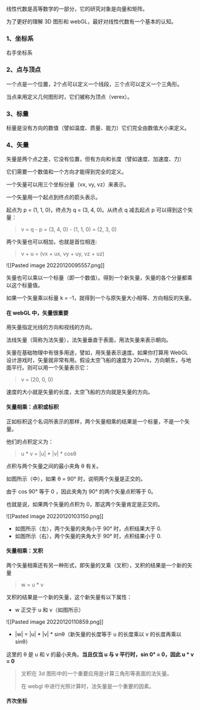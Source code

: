 线性代数是高等数学的一部分，它的研究对象是向量和矩阵。

为了更好的理解 3D 图形和 webGL，最好对线性代数有一个基本的认知。

### 1、坐标系

右手坐标系

### 2、点与顶点

一个点是一个位置，2个点可以定义一个线段，三个点可以定义一个三角形。

当点来用定义几何图形时，它们被称为顶点（verex）。

### 3、标量

标量是没有方向的数值（譬如温度、质量、能力）它们完全由数值大小来定义。

### 4、矢量

矢量是两个点之差，它没有位置，但有方向和长度（譬如速度、加速度、力）

它们需要一个数值和一个方向才能得到完全的定义。

一个矢量可以用三个坐标分量（vx, vy, vz）来表示。

一个矢量用一个起点到终点的箭头表示。

起点为 p = (1, 1, 0)，终点为 q = (3, 4, 0)。从终点 q 减去起点 p 可以得到这个矢量：
> v = q - p = (3, 4, 0) - (1, 1, 0) = (2, 3, 0)

两个矢量也可以相加，也就是首位相连:
> v + u = (vx + ux, vy + uy, vz + uz)


![[Pasted image 20220120095557.png]]

矢量也可以乘以一个标量（即一个数值）。得到一个新矢量，矢量的各个分量都乘以这个标量值。

如果一个矢量乘以标量 k = -1，就得到一个与原矢量大小相等、方向相反的矢量。

#### 在 webGL 中，矢量很重要

用矢量指定光线的方向和视线的方向。

法线矢量（简称为法矢量），法矢量垂直于表面，用法矢量来表示朝向。

矢量在基础物理中有很多用途，譬如，用矢量表示速度。如果你打算用 WebGL 设计游戏时，矢量就非常有用。假设太空飞船的速度为 20m/s，方向朝东，与地面平行。则可以用一个矢量表示它： 

> v = (20, 0, 0)

速度的大小就是矢量的长度，太空飞船的方向就是矢量的方向。

#### 矢量相乘：点积或标积

正如标积这个名词所表示的那样，两个矢量相乘的结果是一个标量，不是一个矢量。

他们的点积定义为：

> u * v = |u| * |v| * cosθ

点积与两个矢量之间的最小夹角 θ 有关。

如图所示（中），如果 θ = 90° 时，说明两个矢量是正交的。

由于 cos 90° 等于 0 ，因此夹角为 90° 的两个矢量点积等于 0。

也就是说，如果两个矢量的点积为 0，那这两个矢量肯定是正交的。

![[Pasted image 20220120103150.png]]

- 如图所示（左），两个矢量的夹角小于 90° 时，点积结果大于 0.
- 如图所示（右），两个矢量的夹角大于 90° 时，点积结果小于 0.

#### 矢量相乘：叉积

两个矢量相乘还有另一种形式，即矢量的叉乘（叉积），叉积的结果是一个新的矢量

>w = u * v

叉积的结果是一个新的矢量，这个新矢量有以下属性：
- w 正交于 u 和 v（如图所示）

![[Pasted image 20220120110859.png]]

- |w| = |u| * |v| * sinθ（新矢量的长度等于 u 的长度乘以 v 的长度再乘以 sinθ）

这里的 θ 是 u 和 v 的最小夹角。**当且仅当 u 与 v 平行时，sin 0° = 0，因此 u * v = 0**

> 叉积在 3d 图形中的一个重要应用是计算三角形等表面的法矢量。
> 
> 在 webgl 中进行光照计算时，法矢量是一个重要的因素。

#### 齐次坐标